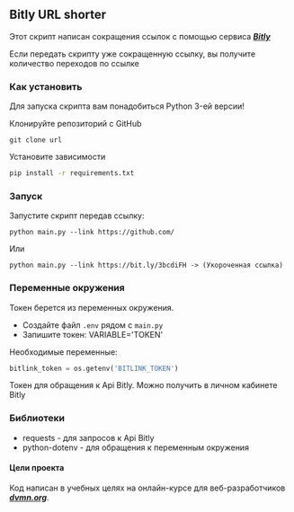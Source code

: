 ## Bitly URL shorter

Этот скрипт написан сокращения ссылок с помощью сервиса ***[Bitly](https://bitly.com/)***

Если передать скрипту уже сокращенную ссылку, вы получите количество переходов по ссылке

### Как установить
Для запуска скрипта вам понадобиться Python 3-ей версии!

Клонируйте репозиторий с GitHub
```
git clone url
```
Установите зависимости
```cmd
pip install -r requirements.txt
```
### Запуск
Запустите скрипт передав ссылку:
```
python main.py --link https://github.com/
```
Или
```
python main.py --link https://bit.ly/3bcdiFH -> (Укороченная ссылка)
```


### Переменные окружения
Токен берется из переменных окружения.
- Создайте файл ```.env``` рядом с ```main.py```
- Запишите токен: VARIABLE='TOKEN'

Необходимые переменные:
```python
bitlink_token = os.getenv('BITLINK_TOKEN')
```
Токен для обращения к Api Bitly. Можно получить в личном кабинете Bitly

### Библиотеки
- requests - для запросов к Api Bitly
- python-dotenv - для обращения к переменным окружения

#### Цели проекта
Код написан в учебных целях на онлайн-курсе для веб-разработчиков ***[dvmn.org](https://dvmn.org/modules/)***.
